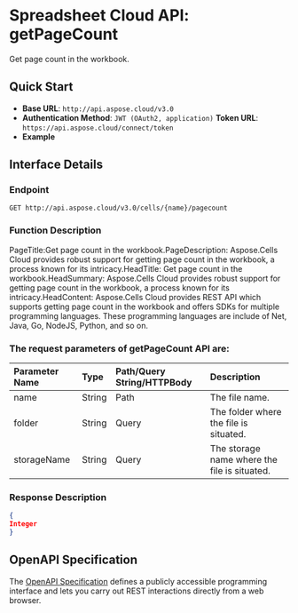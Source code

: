 # **Spreadsheet Cloud API: getPageCount**

Get page count in the workbook. 


## **Quick Start**

- **Base URL**: `http://api.aspose.cloud/v3.0`
- **Authentication Method**: `JWT (OAuth2, application)`  **Token URL**: `https://api.aspose.cloud/connect/token`
- **Example** 

## **Interface Details**

### **Endpoint** 

```
GET http://api.aspose.cloud/v3.0/cells/{name}/pagecount
```
### **Function Description**
PageTitle:Get page count in the workbook.PageDescription: Aspose.Cells Cloud provides robust support for getting page count in the workbook, a process known for its intricacy.HeadTitle: Get page count in the workbook.HeadSummary: Aspose.Cells Cloud provides robust support for getting page count in the workbook, a process known for its intricacy.HeadContent: Aspose.Cells Cloud provides REST API which supports getting page count in the workbook and offers SDKs for multiple programming languages. These programming languages are include of Net, Java, Go, NodeJS, Python, and so on.

### The request parameters of **getPageCount** API are: 

| Parameter Name | Type | Path/Query String/HTTPBody | Description | 
| :- | :- | :- |:- | 
|name|String|Path|The file name.|
|folder|String|Query|The folder where the file is situated.|
|storageName|String|Query|The storage name where the file is situated.|

### **Response Description**
```json
{
Integer
}
```


## OpenAPI Specification

The [OpenAPI Specification](https://reference.aspose.cloud/cells/#/WorkbookController/GetPageCount) defines a publicly accessible programming interface and lets you carry out REST interactions directly from a web browser.

